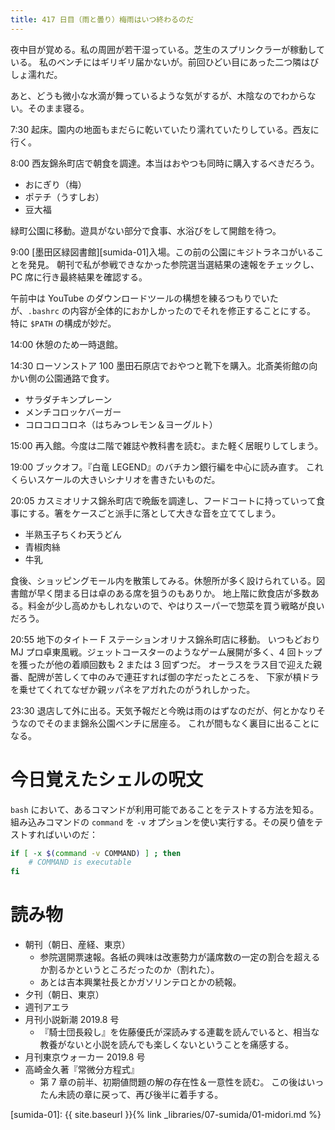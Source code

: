 ```yaml
---
title: 417 日目（雨と曇り）梅雨はいつ終わるのだ
---
```


夜中目が覚める。私の周囲が若干湿っている。芝生のスプリンクラーが稼動している。
私のベンチにはギリギリ届かないが。前回ひどい目にあった二つ隣はびしょ濡れだ。

あと、どうも微小な水滴が舞っているような気がするが、木陰なのでわからない。そのまま寝る。

7:30 起床。園内の地面もまだらに乾いていたり濡れていたりしている。西友に行く。

8:00 西友錦糸町店で朝食を調達。本当はおやつも同時に購入するべきだろう。

* おにぎり（梅）
* ポテチ（うすしお）
* 豆大福

緑町公園に移動。遊具がない部分で食事、水浴びをして開館を待つ。

9:00 [墨田区緑図書館][sumida-01]入場。この前の公園にキジトラネコがいることを発見。
朝刊で私が参戦できなかった参院選当選結果の速報をチェックし、PC 席に行き最終結果を確認する。

午前中は YouTube のダウンロードツールの構想を練るつもりでいたが、`.bashrc` の内容が全体的におかしかったのでそれを修正することにする。
特に `$PATH` の構成が妙だ。

14:00 休憩のため一時退館。

14:30 ローソンストア 100 墨田石原店でおやつと靴下を購入。北斎美術館の向かい側の公園通路で食す。

* サラダチキンプレーン
* メンチコロッケバーガー
* コロコロコロネ（はちみつレモン＆ヨーグルト）

15:00 再入館。今度は二階で雑誌や教科書を読む。また軽く居眠りしてしまう。

19:00 ブックオフ。『白竜 LEGEND』のバチカン銀行編を中心に読み直す。
これくらいスケールの大きいシナリオを書きたいものだ。

20:05 カスミオリナス錦糸町店で晩飯を調達し、フードコートに持っていって食事にする。箸をケースごと派手に落として大きな音を立ててしまう。

* 半熟玉子ちくわ天うどん
* 青椒肉絲
* 牛乳

食後、ショッピングモール内を散策してみる。休憩所が多く設けられている。図書館が早く閉まる日は卓のある席を狙うのもありか。
地上階に飲食店が多数ある。料金が少し高めかもしれないので、やはりスーパーで惣菜を買う戦略が良いだろう。

20:55 地下のタイトー F ステーションオリナス錦糸町店に移動。
いつもどおり MJ プロ卓東風戦。ジェットコースターのようなゲーム展開が多く、4 回トップを獲ったが他の着順回数も 2 または 3 回ずつだ。
オーラスをラス目で迎えた親番、配牌が苦しくて中のみで連荘すれば御の字だったところを、
下家が槓ドラを乗せてくれてなぜか親ッパネをアガれたのがうれしかった。

23:30 退店して外に出る。天気予報だと今晩は雨のはずなのだが、何とかなりそうなのでそのまま錦糸公園ベンチに居座る。
これが間もなく裏目に出ることになる。

# 今日覚えたシェルの呪文

`bash` において、あるコマンドが利用可能であることをテストする方法を知る。
組み込みコマンドの `command` を `-v` オプションを使い実行する。その戻り値をテストすればいいのだ：

```bash
if [ -x $(command -v COMMAND) ] ; then
    # COMMAND is executable
fi
```

# 読み物

* 朝刊（朝日、産経、東京）
  * 参院選開票速報。各紙の興味は改憲勢力が議席数の一定の割合を超えるか割るかというところだったのか（割れた）。
  * あとは吉本興業社長とかガソリンテロとかの続報。
* 夕刊（朝日、東京）
* 週刊アエラ
* 月刊小説新潮 2019.8 号
  * 『騎士団長殺し』を佐藤優氏が深読みする連載を読んでいると、相当な教養がないと小説を読んでも楽しくないということを痛感する。
* 月刊東京ウォーカー 2019.8 号
* 高崎金久著『常微分方程式』
  * 第 7 章の前半、初期値問題の解の存在性＆一意性を読む。
    この後はいったん未読の章に戻って、再び後半に着手する。

[sumida-01]: {{ site.baseurl }}{% link _libraries/07-sumida/01-midori.md %}
